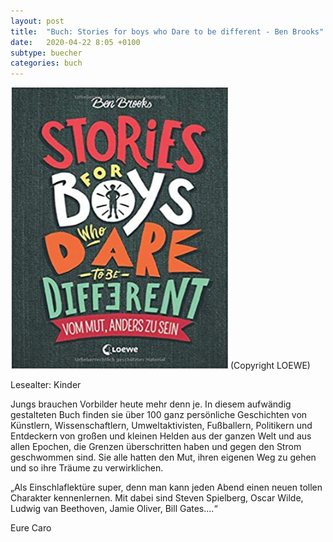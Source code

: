 ```yaml
---
layout: post
title:  "Buch: Stories for boys who Dare to be different - Ben Brooks"
date:   2020-04-22 8:05 +0100
subtype: buecher
categories: buch
---
```


![Bild - Panda Mama](/images/Stories_for_boys.png)
(Copyright LOEWE)

Lesealter: Kinder

Jungs brauchen Vorbilder heute mehr denn je. In diesem aufwändig
gestalteten Buch finden sie über 100 ganz persönliche Geschichten von
Künstlern, Wissenschaftlern, Umweltaktivisten, Fußballern, Politikern und
Entdeckern von großen und kleinen Helden aus der ganzen Welt und aus
allen Epochen, die Grenzen überschritten haben und gegen den Strom
geschwommen sind. Sie alle hatten den Mut, ihren eigenen Weg zu gehen
und so ihre Träume zu verwirklichen.


„Als Einschlaflektüre super, denn man kann jeden Abend einen neuen tollen
Charakter kennenlernen. Mit dabei sind Steven Spielberg, Oscar Wilde,
Ludwig van Beethoven, Jamie Oliver, Bill Gates....“

Eure Caro